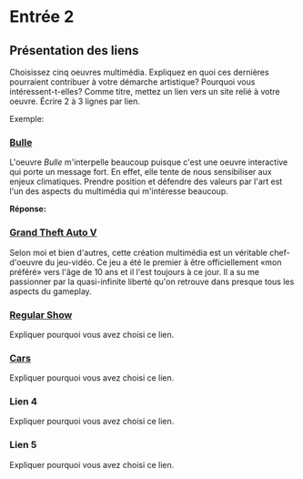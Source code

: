# Entrée 2
## Présentation des liens
Choisissez cinq oeuvres multimédia. Expliquez en quoi ces dernières pourraient contribuer à votre démarche artistique? Pourquoi vous intéressent-t-elles? Comme titre, mettez un lien vers un site relié à votre oeuvre. Écrire 2 à 3 lignes par lien.

Exemple: 
### [Bulle](https://www.onf.ca/interactif/bulle/) 
L'oeuvre *Bulle* m'interpelle beaucoup puisque c'est une oeuvre interactive qui porte un message fort. En effet, elle tente de nous sensibiliser aux enjeux climatiques. Prendre position et défendre des valeurs par l'art est l'un des aspects du multimédia qui m'intéresse beaucoup. 

**Réponse:**

### [Grand Theft Auto V](https://en.wikipedia.org/wiki/Grand_Theft_Auto_V)
Selon moi et bien d'autres, cette création multimédia est un véritable chef-d'oeuvre du jeu-vidéo. Ce jeu a été le premier à être officiellement «mon préféré» vers l'âge de 10 ans et il l'est toujours à ce jour. Il a su me passionner par la quasi-infinite liberté qu'on retrouve dans presque tous les aspects du gameplay.      

### [Regular Show­](https://en.wikipedia.org/wiki/Regular_Show)
Expliquer pourquoi vous avez choisi ce lien.

### [Cars](https://en.wikipedia.org/wiki/Cars_(film)) 
Expliquer pourquoi vous avez choisi ce lien.  

### Lien 4 
Expliquer pourquoi vous avez choisi ce lien. 

### Lien 5 
Expliquer pourquoi vous avez choisi ce lien. 

